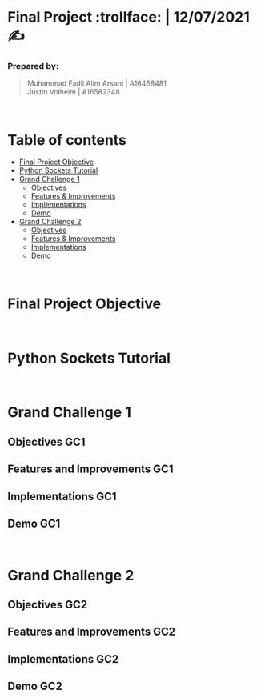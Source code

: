 # Final Project :trollface: | 12/07/2021 :writing_hand:
### Prepared by:  
> Muhammad Fadli Alim Arsani | A16468481  
> Justin Volheim | A16582348  

</br>  

Table of contents
=================
* [Final Project Objective](#final-project-objective)
* [Python Sockets Tutorial](#python-sockets-tutorial)
* [Grand Challenge 1](#grand-challenge-1)
  * [Objectives](#objectives-gc1)
  * [Features & Improvements](#features-and-improvements-gc1)
  * [Implementations](#implementations-gc1)
  * [Demo](#demo-gc1)
* [Grand Challenge 2](#grand-challenge-2)
  * [Objectives](#objectives-gc2)
  * [Features & Improvements](#features-and-improvements-gc2)
  * [Implementations](#implementations-gc2)
  * [Demo](#demo-gc2)

</br>  

Final Project Objective
=======================

</br>  

Python Sockets Tutorial
=======================

</br>  

Grand Challenge 1
=======================
Objectives GC1
--------------
Features and Improvements GC1
---------------------------
Implementations GC1
-------------------
Demo GC1
--------

</br>  

Grand Challenge 2
=======================
Objectives GC2
--------------
Features and Improvements GC2
---------------------------
Implementations GC2
-------------------
Demo GC2
--------

